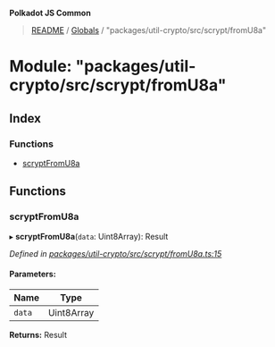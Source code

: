 **Polkadot JS Common**

> [README](../README.md) / [Globals](../globals.md) / "packages/util-crypto/src/scrypt/fromU8a"

# Module: "packages/util-crypto/src/scrypt/fromU8a"

## Index

### Functions

* [scryptFromU8a](_packages_util_crypto_src_scrypt_fromu8a_.md#scryptfromu8a)

## Functions

### scryptFromU8a

▸ **scryptFromU8a**(`data`: Uint8Array): Result

*Defined in [packages/util-crypto/src/scrypt/fromU8a.ts:15](https://github.com/polkadot-js/common/blob/bd1735ca/packages/util-crypto/src/scrypt/fromU8a.ts#L15)*

#### Parameters:

Name | Type |
------ | ------ |
`data` | Uint8Array |

**Returns:** Result
